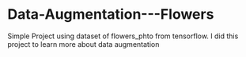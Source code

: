 # Data-Augmentation---Flowers
Simple Project using dataset of flowers_phto from tensorflow. I did this project to learn more about data augmentation
